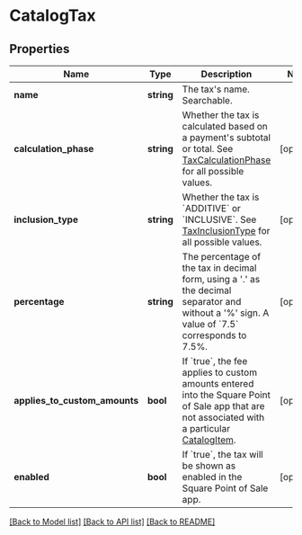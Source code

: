 # CatalogTax

## Properties
Name | Type | Description | Notes
------------ | ------------- | ------------- | -------------
**name** | **string** | The tax&#39;s name. Searchable. | 
**calculation_phase** | **string** | Whether the tax is calculated based on a payment&#39;s subtotal or total. See [TaxCalculationPhase](#type-taxcalculationphase) for all possible values. | [optional] 
**inclusion_type** | **string** | Whether the tax is &#x60;ADDITIVE&#x60; or &#x60;INCLUSIVE&#x60;. See [TaxInclusionType](#type-taxinclusiontype) for all possible values. | [optional] 
**percentage** | **string** | The percentage of the tax in decimal form, using a &#39;.&#39; as the decimal separator and without a &#39;%&#39; sign. A value of &#x60;7.5&#x60; corresponds to 7.5%. | [optional] 
**applies_to_custom_amounts** | **bool** | If &#x60;true&#x60;, the fee applies to custom amounts entered into the Square Point of Sale app that are not associated with a particular [CatalogItem](#type-catalogitem). | [optional] 
**enabled** | **bool** | If &#x60;true&#x60;, the tax will be shown as enabled in the Square Point of Sale app. | [optional] 

[[Back to Model list]](../README.md#documentation-for-models) [[Back to API list]](../README.md#documentation-for-api-endpoints) [[Back to README]](../README.md)


